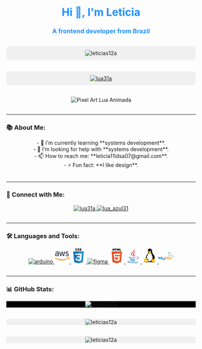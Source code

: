 <h1 align="center" style="color: #1E90FF; margin-bottom: 20px;">Hi 👋, I'm Leticia</h1>
<h3 align="center" style="color: #1E90FF; margin-bottom: 30px;">A frontend developer from Brazil</h3>

<p align="center" style="margin-bottom: 30px; background-color: #f0f0f0; padding: 10px; border-radius: 8px;"> 
  <img src="https://komarev.com/ghpvc/?username=leticias12a&label=Profile%20views&color=0e75b6&style=flat" alt="leticias12a" /> 
</p>

<p align="center" style="margin-bottom: 30px; background-color: #f0f0f0; padding: 10px; border-radius: 8px;">
  <a href="https://twitter.com/lua31a" target="blank">
    <img src="https://img.shields.io/twitter/follow/lua31a?logo=twitter&style=for-the-badge" alt="lua31a" />
  </a>
</p>


<p align="center" style="margin-bottom: 30px;"> 
  <img src="https://images-wixmp-ed30a86b8c4ca887773594c2.wixmp.com/f/cf2836cb-5893-4a6c-b156-5a89d94fc721/dcar0ad-49bc59a6-3143-4093-af7a-3164ce60ca27.gif?token=eyJ0eXAiOiJKV1QiLCJhbGciOiJIUzI1NiJ9.eyJzdWIiOiJ1cm46YXBwOjdlMGQxODg5ODIyNjQzNzNhNWYwZDQxNWVhMGQyNmUwIiwiaXNzIjoidXJuOmFwcDo3ZTBkMTg4OTgyMjY0MzczYTVmMGQ0MTVlYTBkMjZlMCIsIm9iaiI6W1t7InBhdGgiOiJcL2ZcL2NmMjgzNmNiLTU4OTMtNGE2Yy1iMTU2LTVhODlkOTRmYzcyMVwvZGNhcjBhZC00OWJjNTlhNi0zMTQzLTQwOTMtYWY3YS0zMTY0Y2U2MGNhMjcuZ2lmIn1dXSwiYXVkIjpbInVybjpzZXJ2aWNlOmZpbGUuZG93bmxvYWQiXX0.9HVm9cQiCCZ2ADVVSRQ0l3NhbDtJZ_WY00ssmG2DjXE" alt="Pixel Art Lua Animada" width="400" />
</p>

---

### 📚 About Me:
<p align="center" style="margin-bottom: 30px;">
  - 🌱 I’m currently learning **systems development**.<br>
  - 🤝 I’m looking for help with **systems development**.<br>
  - 📫 How to reach me: **leticia11ldsa07@gmail.com**.<br>
  - ⚡ Fun fact: **I like design**.
</p>

---

### 🔗 Connect with Me:
<p align="center" style="margin-bottom: 30px;">
  <a href="https://twitter.com/lua31a" target="blank">
    <img align="center" src="https://raw.githubusercontent.com/rahuldkjain/github-profile-readme-generator/master/src/images/icons/Social/twitter.svg" alt="lua31a" height="30" width="40" />
  </a>
  <a href="https://instagram.com/lua_azul31" target="blank">
    <img align="center" src="https://raw.githubusercontent.com/rahuldkjain/github-profile-readme-generator/master/src/images/icons/Social/instagram.svg" alt="lua_azul31" height="30" width="40" />
  </a>
</p>

---

### 🛠️ Languages and Tools:
<p align="center" style="margin-bottom: 30px;">
  <a href="https://www.arduino.cc/" target="_blank" rel="noreferrer">
    <img src="https://cdn.worldvectorlogo.com/logos/arduino-1.svg" alt="arduino" width="40" height="40"/>
  </a>
  <a href="https://aws.amazon.com" target="_blank" rel="noreferrer">
    <img src="https://raw.githubusercontent.com/devicons/devicon/master/icons/amazonwebservices/amazonwebservices-original-wordmark.svg" alt="aws" width="40" height="40"/>
  </a>
  <a href="https://www.w3schools.com/css/" target="_blank" rel="noreferrer">
    <img src="https://raw.githubusercontent.com/devicons/devicon/master/icons/css3/css3-original-wordmark.svg" alt="css3" width="40" height="40"/>
  </a>
  <a href="https://www.figma.com/" target="_blank" rel="noreferrer">
    <img src="https://www.vectorlogo.zone/logos/figma/figma-icon.svg" alt="figma" width="40" height="40"/>
  </a>
  <a href="https://www.w3.org/html/" target="_blank" rel="noreferrer">
    <img src="https://raw.githubusercontent.com/devicons/devicon/master/icons/html5/html5-original-wordmark.svg" alt="html5" width="40" height="40"/>
  </a>
  <a href="https://www.java.com" target="_blank" rel="noreferrer">
    <img src="https://raw.githubusercontent.com/devicons/devicon/master/icons/java/java-original.svg" alt="java" width="40" height="40"/>
  </a>
  <a href="https://www.linux.org/" target="_blank" rel="noreferrer">
    <img src="https://raw.githubusercontent.com/devicons/devicon/master/icons/linux/linux-original.svg" alt="linux" width="40" height="40"/>
  </a>
  <a href="https://www.mysql.com/" target="_blank" rel="noreferrer">
    <img src="https://raw.githubusercontent.com/devicons/devicon/master/icons/mysql/mysql-original-wordmark.svg" alt="mysql" width="40" height="40"/>
  </a>
</p>

---

### 📊 GitHub Stats:
<p align="center" style="margin-bottom: 30px; background-color: #000000">
  <img src="https://github-readme-stats.vercel.app/api/top-langs?username=leticias12a&show_icons=true&locale=en&layout=compact" alt="leticias12a" />
</p>

<p align="center" style="margin-bottom: 30px; background-color: #f0f0f0">
  <img src="https://github-readme-stats.vercel.app/api?username=leticias12a&show_icons=true&locale=en" alt="leticias12a" />
</p>

<p align="center" style="margin-bottom: 30px; background-color: #f0f0f0">
  <img src="https://github-readme-streak-stats.herokuapp.com/?user=leticias12a&" alt="leticias12a" />
</p>

